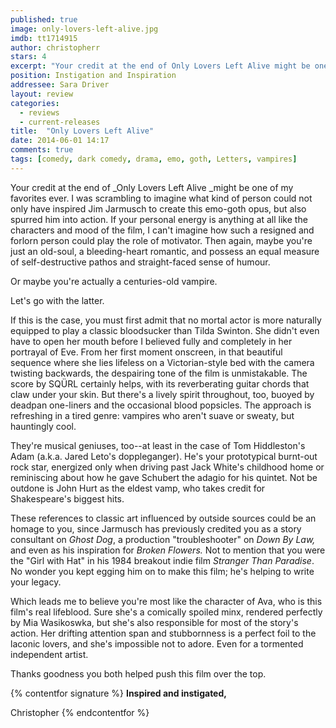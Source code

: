 ```yaml
---
published: true
image: only-lovers-left-alive.jpg
imdb: tt1714915
author: christopherr
stars: 4
excerpt: "Your credit at the end of Only Lovers Left Alive might be one of my favorites ever. I was scrambling to imagine what kind of person could not only have inspired Jim Jarmusch to create this emo-goth opus, but also spurred him into action."
position: Instigation and Inspiration
addressee: Sara Driver
layout: review
categories: 
  - reviews
  - current-releases
title:  "Only Lovers Left Alive"
date: 2014-06-01 14:17
comments: true
tags: [comedy, dark comedy, drama, emo, goth, Letters, vampires]
---
```

Your credit at the end of _Only Lovers Left Alive _might be one of my favorites ever.  I was scrambling to imagine what kind of person could not only have inspired Jim Jarmusch to create this emo-goth opus, but also spurred him into action. If your personal energy is anything at all like the characters and mood of the film, I can't imagine how such a resigned and forlorn person could play the role of motivator.  Then again, maybe you're just an old-soul, a bleeding-heart romantic, and possess an equal measure of self-destructive pathos and straight-faced sense of humour.

Or maybe you're actually a centuries-old vampire.

Let's go with the latter.

If this is the case, you must first admit that no mortal actor is more naturally equipped to play a classic bloodsucker than Tilda Swinton. She didn't even have to open her mouth before I believed fully and completely in her portrayal of Eve. From her first moment onscreen, in that beautiful sequence where she lies lifeless on a Victorian-style bed with the camera twisting backwards, the despairing tone of the film is unmistakable. The score by SQÜRL certainly helps, with its reverberating guitar chords that claw under your skin. But there's a lively spirit throughout, too, buoyed by deadpan one-liners and the occasional blood popsicles. The approach is refreshing in a tired genre: vampires who aren't suave or sweaty, but hauntingly cool.

They're musical geniuses, too--at least in the case of Tom Hiddleston's Adam (a.k.a. Jared Leto's doppleganger). He's your prototypical burnt-out rock star, energized only when driving past Jack White's childhood home or reminiscing about how he gave Schubert the adagio for his quintet. Not be outdone is John Hurt as the eldest vamp, who takes credit for Shakespeare's biggest hits.

These references to classic art influenced by outside sources could be an homage to you, since Jarmusch has previously credited you as a story consultant on _Ghost Dog_, a production "troubleshooter" on _Down By Law,_ and even as his inspiration for _Broken Flowers._ Not to mention that you were the "Girl with Hat" in his 1984 breakout indie film _Stranger Than Paradise_. No wonder you kept egging him on to make this film; he's helping to write your legacy. 

Which leads me to believe you're most like the character of Ava, who is this film's real lifeblood. Sure she's a comically spoiled minx, rendered perfectly by Mia Wasikoswka, but she's also responsible for most of the story's action. Her drifting attention span and stubbornness is a perfect foil to the laconic lovers, and she's impossible not to adore. Even for a tormented independent artist.

Thanks goodness you both helped push this film over the top.

{% contentfor signature %}
**Inspired and instigated,**

Christopher
{% endcontentfor %}
